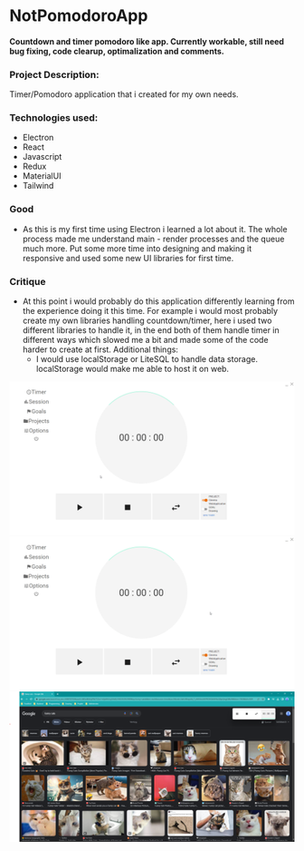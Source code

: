 # NotPomodoroApp
#### Countdown and timer pomodoro like app. Currently workable, still need bug fixing, code clearup, optimalization and comments. 

### Project Description:
   Timer/Pomodoro application that i created for my own needs.
 

### Technologies used: 
   * Electron
   * React
   * Javascript
   * Redux
   * MaterialUI
   * Tailwind


   ### Good
   - 
      As this is my first time using Electron i learned a lot about it. The whole process made me understand main - render processes and the queue much more. Put some more time into designing and making it responsive and used some new UI libraries for first time.
     
     

   ### Critique
   -
      At this point i would probably do this application differently learning from the experience doing it this time. For example i would most probably create my own libraries handling countdown/timer, here i used two different libraries to handle it, in the end both of them handle timer in different ways which slowed me a bit and made some of the code harder to create at first. Additional things:
        - I would use localStorage or LiteSQL to handle data storage. localStorage would make me able to host it on web. 
        
      

![](https://github.com/marcin554/NotPomodoroApp/blob/dev/Timer.gif)
![](https://github.com/marcin554/NotPomodoroApp/blob/dev/Options.gif)
![](https://github.com/marcin554/NotPomodoroApp/blob/dev/Overlay.png)